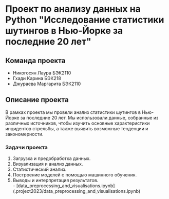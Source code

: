 <!DOCTYPE html>
<html>
<head>
</head>
<body>
  <h1>Проект по анализу данных на Python "Исследование статистики шутингов в Нью-Йорке за последние 20 лет"</h1>
  <h2>Команда проекта</h2>
  <ul>
    <li>Никогосян Лаура БЭК2110</li>
    <li>Гхади Карина БЭК218</li>
    <li>Джураева Маргарита БЭК2110</li>
  </ul>
  <h2>Описание проекта</h2>
  <p>В рамках проекта мы провели анализ статистики шутингов в Нью-Йорке за последние 20 лет. Мы использовали данные, собранные из различных источников, чтобы изучить основные характеристики инцидентов стрельбы, а также выявить возможные тенденции и закономерности.</p>
  <h3>Задачи проекта</h3>
  <ol>
    <li>Загрузка и предобработка данных.</li>  
    <li>Визуализация и анализ данных.</li>
    <li>Статистический анализ.</li>
    <li>Построение моделей с помощью машинного обучения.</li>
    <li>Выводы и интерпретация результатов.</li>
    - [data_preprocessing_and_visualisations.ipynb](.project2023/data_preprocessing_and_visualisations.ipynb)
  </ol>
</body>
</html>
